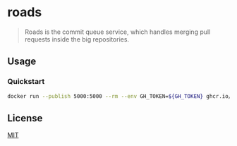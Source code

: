 # roads

> Roads is the commit queue service, which handles merging pull requests inside
> the big repositories.

## Usage

### Quickstart

```sh
docker run --publish 5000:5000 --rm --env GH_TOKEN=${GH_TOKEN} ghcr.io/siberianmh/roads:latest
```

## License

[MIT](https://github.com/siberianmh/siberianmh/blob/master/LICENSE.md)
